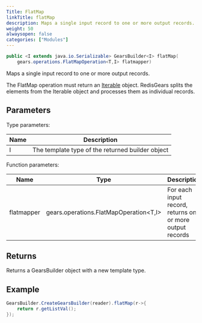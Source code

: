 ```yaml
---
Title: FlatMap
linkTitle: flatMap
description: Maps a single input record to one or more output records.
weight: 50
alwaysopen: false
categories: ["Modules"]
---
```


```java
public <I extends java.io.Serializable> GearsBuilder<I> flatMap​(
	gears.operations.FlatMapOperation<T,​I> flatmapper)
```

Maps a single input record to one or more output records.

The FlatMap operation must return an [Iterable](https://docs.oracle.com/javase/8/docs/api/java/lang/Iterable.html) object. RedisGears 
splits the elements from the Iterable object and processes them as individual records.

## Parameters
 
Type parameters:

| Name | Description |
|------|-------------|
| I | The template type of the returned builder object |

Function parameters:

| Name | Type | Description |
|------|------|-------------|
| flatmapper | <nobr>gears.operations.FlatMapOperation<T,​I></nobr> | For each input record, returns one or more output records |

## Returns

Returns a GearsBuilder object with a new template type.

## Example

```java
GearsBuilder.CreateGearsBuilder(reader).flatMap(r->{
   	return r.getListVal();
}); 
```